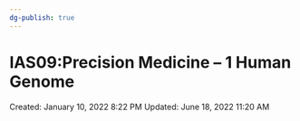 ```yaml
---
dg-publish: true
---
```


# IAS09:Precision Medicine – 1 Human Genome

Created: January 10, 2022 8:22 PM
Updated: June 18, 2022 11:20 AM
